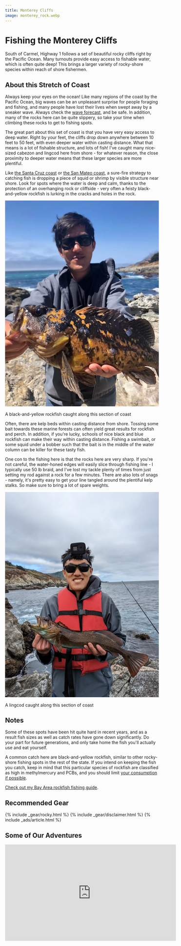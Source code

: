 ```yaml
---
title: Monterey Cliffs
image: monterey_rock.webp
---
```


# Fishing the Monterey Cliffs

South of Carmel, Highway 1 follows a set of beautiful rocky cliffs right by the Pacific Ocean. Many turnouts provide easy access to fishable water, which is often quite deep! This brings a larger variety of rocky-shore species within reach of shore fishermen.

## About this Stretch of Coast

Always keep your eyes on the ocean! Like many regions of the coast by the Pacific Ocean, big waves can be an unpleasant surprise for people foraging and fishing, and many people have lost their lives when swept away by a sneaker wave. Always check the <a href="https://marine.weather.gov/MapClick.php?x=194&y=258&site=mtr&zmx=&zmy=&map_x=194&map_y=258">wave forecast</a>, and be safe. In addition, many of the rocks here can be quite slippery, so take your time when climbing these rocks to get to fishing spots.

The great part about this set of coast is that you have very easy access to deep water. Right by your feet, the cliffs drop down anywhere between 10 feet to 50 feet, with even deeper water within casting distance. What that means is a lot of fishable structure, and lots of fish! I've caught many nice-sized cabezon and lingcod here from shore - for whatever reason, the close proximity to deeper water means that these larger species are more plentiful. 

Like [the Santa Cruz coast](/santacruzcliffs) or [the San Mateo coast](/sanmateorocks), a sure-fire strategy to catching fish is dropping a piece of squid or shrimp by visible structure near shore. Look for spots where the water is deep and calm, thanks to the protection of an overhanging rock or cliffside - very often a feisty black-and-yellow rockfish is lurking in the cracks and holes in the rock. 

![A black-and-yellow rockfish](/assets/images/monterey_rockfish.webp)
<div class="caption">A black-and-yellow rockfish caught along this section of coast</div>

Often, there are kelp beds within casting distance from shore. Tossing some bait towards these marine forests can often yield great results for rockfish and perch. In addition, if you're lucky, schools of nice black and blue rockfish can make their way within casting distance. Fishing a swimbait, or some squid under a bobber such that the bait is in the middle of the water column can be killer for these tasty fish.

One con to the fishing here is that the rocks here are very sharp. If you're not careful, the water-honed edges will easily slice through fishing line - I typically use 50 lb braid, and I've lost my tackle plenty of times from just setting my rod against a rock for a few minutes. There are also lots of snags - namely, it's pretty easy to get your line tangled around the plentiful kelp stalks. So make sure to bring a lot of spare weights.



![A lingcod](/assets/images/monterey_lingcod.webp)
<div class="caption">A lingcod caught along this section of coast</div>

## Notes

Some of these spots have been hit quite hard in recent years, and as a result fish sizes as well as catch rates have gone down significantly. Do your part for future generations, and only take home the fish you'll actually use and eat yourself. 

A common catch here are black-and-yellow rockfish, similar to other rocky-shore fishing spots in the rest of the state. If you intend on keeping the fish you catch, keep in mind that this particular species of rockfish are classified as high in methylmercury and PCBs, and you should limit <a href="https://oehha.ca.gov/advisories/statewide-advisory-eating-fish-california-coastal-locations-without-site-specific-advice">your consumption if possible</a>.

[Check out my Bay Area rockfish fishing guide](/rockfish).

## Recommended Gear

{% include _gear/rocky.html %}
{% include _gear/disclaimer.html %}
{% include _ads/article.html %}

## Some of Our Adventures

<p style="text-align:center;">
<iframe width="560" height="315" src="https://www.youtube.com/embed/UEZGPrZDAKU" title="YouTube video player" frameborder="0" allow="accelerometer; autoplay; clipboard-write; encrypted-media; gyroscope; picture-in-picture" allowfullscreen></iframe>
</p>
